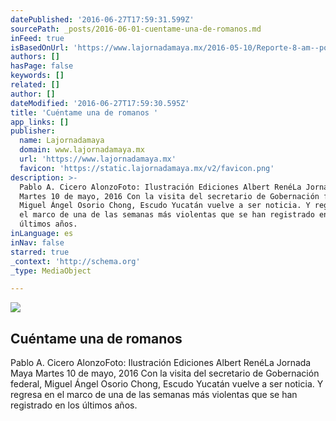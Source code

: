 ```yaml
---
datePublished: '2016-06-27T17:59:31.599Z'
sourcePath: _posts/2016-06-01-cuentame-una-de-romanos.md
inFeed: true
isBasedOnUrl: 'https://www.lajornadamaya.mx/2016-05-10/Reporte-8-am--por-Pablo-A--Cicero'
authors: []
hasPage: false
keywords: []
related: []
author: []
dateModified: '2016-06-27T17:59:30.595Z'
title: 'Cuéntame una de romanos '
app_links: []
publisher:
  name: Lajornadamaya
  domain: www.lajornadamaya.mx
  url: 'https://www.lajornadamaya.mx'
  favicon: 'https://static.lajornadamaya.mx/v2/favicon.png'
description: >-
  Pablo A. Cicero AlonzoFoto: Ilustración Ediciones Albert RenéLa Jornada Maya
  Martes 10 de mayo, 2016 Con la visita del secretario de Gobernación federal,
  Miguel Ángel Osorio Chong, Escudo Yucatán vuelve a ser noticia. Y regresa en
  el marco de una de las semanas más violentas que se han registrado en los
  últimos años.
inLanguage: es
inNav: false
starred: true
_context: 'http://schema.org'
_type: MediaObject

---
```

<article style=""><img src="https://s3-us-west-2.amazonaws.com/the-grid-img/p/ec618218b67e6e47b996ae0f8cb01c858bdf9f27.jpg" /><h1>Cuéntame una de romanos </h1><p>Pablo A. Cicero AlonzoFoto: Ilustración Ediciones Albert RenéLa Jornada Maya Martes 10 de mayo, 2016 Con la visita del secretario de Gobernación federal, Miguel Ángel Osorio Chong, Escudo Yucatán vuelve a ser noticia. Y regresa en el marco de una de las semanas más violentas que se han registrado en los últimos años.</p></article>
